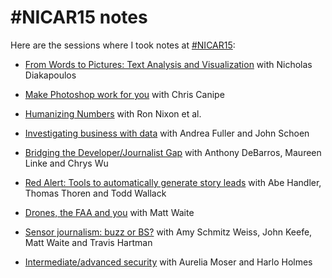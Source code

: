 # #NICAR15 notes #

Here are the sessions where I took notes at
[#NICAR15](http://ire.org/conferences/nicar2015/):

* [From Words to Pictures: Text Analysis and Visualization](20150305-0900-from_words_to_pictures.md)
  with Nicholas Diakapoulos

* [Make Photoshop work for you](20150305-1010-make_photoshop_work_for_you.md)
  with Chris Canipe

* [Humanizing Numbers](20150305-1520-humanizing_numbers.md) with Ron Nixon
  et al.

* [Investigating business with data](20150305-1630-investigating_business_with_data.md)
  with Andrea Fuller and John Schoen

* [Bridging the Developer/Journalist Gap](20150306-0900-bridging_the_developer_journalist_gap.md)
  with Anthony DeBarros, Maureen Linke and Chrys Wu

* [Red Alert: Tools to automatically generate story leads](20150306-1010-red_alert.md)
  with Abe Handler, Thomas Thoren and Todd Wallack

* [Drones, the FAA and you](20150306-1410-drones_the_faa_and_you.md) with Matt
  Waite

* [Sensor journalism: buzz or BS?](20150307-1010-sensor_journalism.md) with Amy
  Schmitz Weiss, John Keefe, Matt Waite and Travis Hartman

* [Intermediate/advanced security](20150307-1120-intermediate_advanced_security.md)
  with Aurelia Moser and Harlo Holmes
